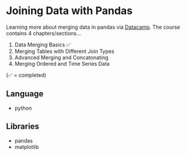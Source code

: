 # Joining Data with Pandas
Learning more about merging data in pandas via [Datacamp](https://app.datacamp.com/learn/courses/joining-data-with-pandas).
The course contains 4 chapters/sections...
  1. Data Merging Basics :white_check_mark:
  2. Merging Tables with Different Join Types
  3. Advanced Merging and Concatonating
  4. Merging Ordered and Time Series Data

(:white_check_mark: = completed)
  
## Language
* python

## Libraries
* pandas
* matplotlib




